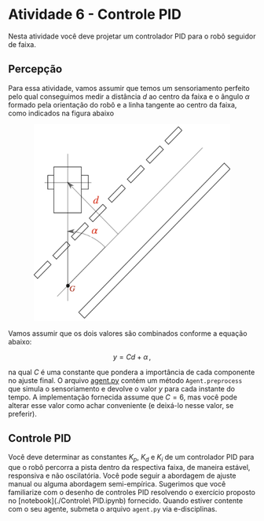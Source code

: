 # Atividade 6 - Controle PID

Nesta atividade você deve projetar um controlador PID para o robô seguidor de faixa. 

## Percepção

Para essa atividade, vamos assumir que temos um sensoriamento perfeito pelo qual conseguimos medir a distância $`d`$ ao centro da faixa e o ângulo $`\alpha`$ formado pela orientação do robô e a linha tangente ao centro da faixa, como indicados na figura abaixo

<figure>
  <div style="text-align: center">
  <img src="img/lane_following.png" alt="Seguidor de faixa" width="400px">
  </div>
</figure>

Vamos assumir que os dois valores são combinados conforme a equação abaixo:

```math
  y=Cd+\alpha \, ,
```
na qual $`C`$ é uma constante que pondera a importância de cada componente no ajuste final.
O arquivo [agent.py](./agent.py) contém um método `Agent.preprocess` que simula o sensoriamento e devolve o valor $`y`$ para cada instante do tempo.
A implementação fornecida assume que $`C=6`$, mas você pode alterar esse valor como achar conveniente (e deixá-lo nesse valor, se preferir).


## Controle PID

Você deve determinar as constantes $K_p$, $K_d$ e $K_i$ de um controlador PID para que o robô percorra a pista dentro da respectiva faixa, de maneira estável, responsiva e não oscilatória. Você pode seguir a abordagem de ajuste manual ou alguma abordagem semi-empírica.
Sugerimos que você familiarize com o desenho de controles PID resolvendo o exercício proposto no [notebook](./Controle\ PID.ipynb) fornecido.
Quando estiver contente com o seu agente, submeta o arquivo `agent.py` via e-disciplinas.


